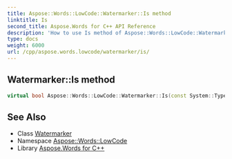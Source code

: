 ```yaml
---
title: Aspose::Words::LowCode::Watermarker::Is method
linktitle: Is
second_title: Aspose.Words for C++ API Reference
description: 'How to use Is method of Aspose::Words::LowCode::Watermarker class in C++.'
type: docs
weight: 6000
url: /cpp/aspose.words.lowcode/watermarker/is/
---
```

## Watermarker::Is method




```cpp
virtual bool Aspose::Words::LowCode::Watermarker::Is(const System::TypeInfo &target) const override
```

## See Also

* Class [Watermarker](../)
* Namespace [Aspose::Words::LowCode](../../)
* Library [Aspose.Words for C++](../../../)
